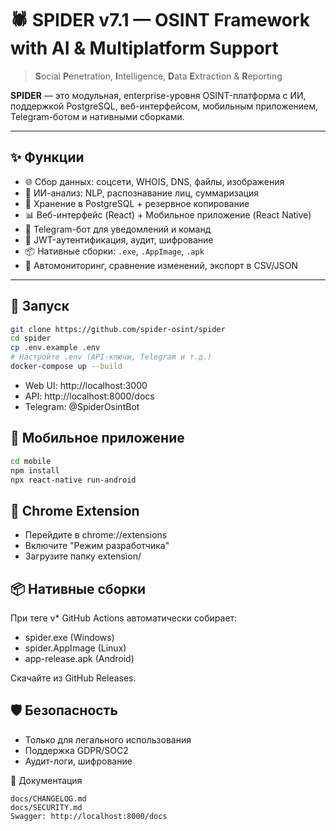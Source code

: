 # 🕷️ SPIDER v7.1 — OSINT Framework with AI & Multiplatform Support

> **S**ocial **P**enetration, **I**ntelligence, **D**ata **E**xtraction & **R**eporting

**SPIDER** — это модульная, enterprise-уровня OSINT-платформа с ИИ, поддержкой PostgreSQL, веб-интерфейсом, мобильным приложением, Telegram-ботом и нативными сборками.

---

## ✨ Функции

- 🌐 Сбор данных: соцсети, WHOIS, DNS, файлы, изображения
- 🤖 ИИ-анализ: NLP, распознавание лиц, суммаризация
- 💾 Хранение в PostgreSQL + резервное копирование
- 📊 Веб-интерфейс (React) + Мобильное приложение (React Native)
- 📱 Telegram-бот для уведомлений и команд
- 🔐 JWT-аутентификация, аудит, шифрование
- 📦 Нативные сборки: `.exe`, `.AppImage`, `.apk`
- 🔄 Автомониторинг, сравнение изменений, экспорт в CSV/JSON

---

## 🚀 Запуск

```bash
git clone https://github.com/spider-osint/spider
cd spider
cp .env.example .env
# Настройте .env (API-ключи, Telegram и т.д.)
docker-compose up --build
```
- Web UI: http://localhost:3000
- API: http://localhost:8000/docs
- Telegram: @SpiderOsintBot
     
## 📱 Мобильное приложение 
```bash
cd mobile
npm install
npx react-native run-android
```
 
## 🧩 Chrome Extension 

- Перейдите в chrome://extensions
- Включите "Режим разработчика"
- Загрузите папку extension/
     
## 📦 Нативные сборки 

При теге v* GitHub Actions автоматически собирает: 

- spider.exe (Windows)
- spider.AppImage (Linux)
- app-release.apk (Android)
     
Скачайте из GitHub Releases. 
 
## 🛡️ Безопасность 

- Только для легального использования
- Поддержка GDPR/SOC2
- Аудит-логи, шифрование
     
📄 Документация 

    docs/CHANGELOG.md
    docs/SECURITY.md
    Swagger: http://localhost:8000/docs
     
